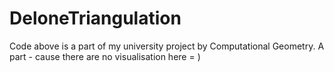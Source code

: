 # DeloneTriangulation
Code above is a part of my university project by Computational Geometry.
A part - cause there are no visualisation here = )
